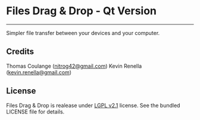 Files Drag & Drop - Qt Version
===========
----------

Simpler file transfer between your devices and your computer.

## Credits

Thomas Coulange ([nitrog42@gmail.com][1])
Kevin Renella ([kevin.renella@gmail.com][2])

## License

Files Drag & Drop is realease  under [LGPL v2.1][3] license. See the bundled LICENSE file for details.

  [1]: mailto:nitrog42@gmail.com
  [2]: mailto:kevin.renella@gmail.com
  [3]: http://www.gnu.org/licenses/lgpl-2.1.html
